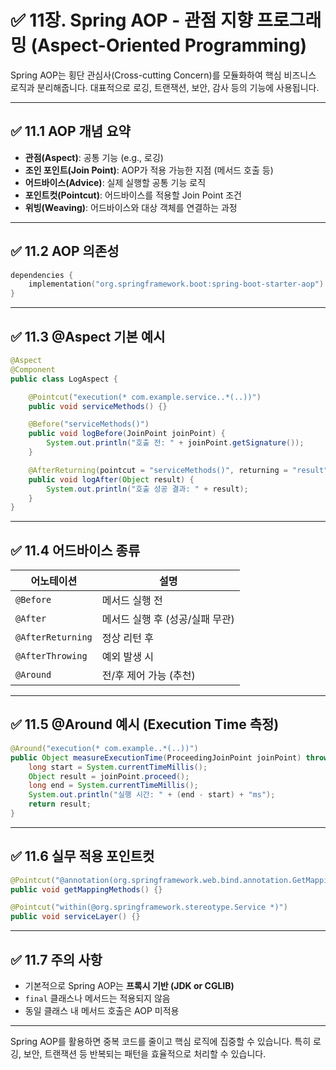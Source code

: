 # ✅ 11장. Spring AOP - 관점 지향 프로그래밍 (Aspect-Oriented Programming)

Spring AOP는 횡단 관심사(Cross-cutting Concern)를 모듈화하여 핵심 비즈니스 로직과 분리해줍니다. 대표적으로 로깅, 트랜잭션, 보안, 감사 등의 기능에 사용됩니다.

---

## ✅ 11.1 AOP 개념 요약

- **관점(Aspect)**: 공통 기능 (e.g., 로깅)
- **조인 포인트(Join Point)**: AOP가 적용 가능한 지점 (메서드 호출 등)
- **어드바이스(Advice)**: 실제 실행할 공통 기능 로직
- **포인트컷(Pointcut)**: 어드바이스를 적용할 Join Point 조건
- **위빙(Weaving)**: 어드바이스와 대상 객체를 연결하는 과정

---

## ✅ 11.2 AOP 의존성

```kotlin
dependencies {
    implementation("org.springframework.boot:spring-boot-starter-aop")
}
```

---

## ✅ 11.3 @Aspect 기본 예시

```java
@Aspect
@Component
public class LogAspect {

    @Pointcut("execution(* com.example.service..*(..))")
    public void serviceMethods() {}

    @Before("serviceMethods()")
    public void logBefore(JoinPoint joinPoint) {
        System.out.println("호출 전: " + joinPoint.getSignature());
    }

    @AfterReturning(pointcut = "serviceMethods()", returning = "result")
    public void logAfter(Object result) {
        System.out.println("호출 성공 결과: " + result);
    }
}
```

---

## ✅ 11.4 어드바이스 종류

| 어노테이션      | 설명 |
|-----------------|------|
| `@Before`       | 메서드 실행 전 |
| `@After`        | 메서드 실행 후 (성공/실패 무관) |
| `@AfterReturning` | 정상 리턴 후 |
| `@AfterThrowing`  | 예외 발생 시 |
| `@Around`       | 전/후 제어 가능 (추천) |

---

## ✅ 11.5 @Around 예시 (Execution Time 측정)

```java
@Around("execution(* com.example..*(..))")
public Object measureExecutionTime(ProceedingJoinPoint joinPoint) throws Throwable {
    long start = System.currentTimeMillis();
    Object result = joinPoint.proceed();
    long end = System.currentTimeMillis();
    System.out.println("실행 시간: " + (end - start) + "ms");
    return result;
}
```

---

## ✅ 11.6 실무 적용 포인트컷

```java
@Pointcut("@annotation(org.springframework.web.bind.annotation.GetMapping)")
public void getMappingMethods() {}
```

```java
@Pointcut("within(@org.springframework.stereotype.Service *)")
public void serviceLayer() {}
```

---

## ✅ 11.7 주의 사항

- 기본적으로 Spring AOP는 **프록시 기반 (JDK or CGLIB)**
- `final` 클래스나 메서드는 적용되지 않음
- 동일 클래스 내 메서드 호출은 AOP 미적용

---

Spring AOP를 활용하면 중복 코드를 줄이고 핵심 로직에 집중할 수 있습니다. 특히 로깅, 보안, 트랜잭션 등 반복되는 패턴을 효율적으로 처리할 수 있습니다.